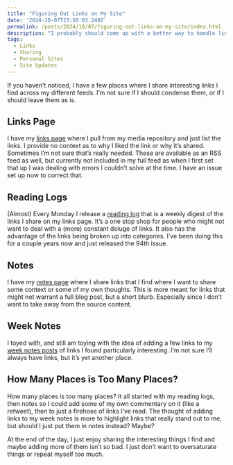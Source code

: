 ```yaml
---
title: "Figuring Out Links on My Site"
date: '2024-10-07T23:50:03.248Z'
permalink: /posts/2024/10/07/figuring-out-links-on-my-site/index.html
description: "I probably should come up with a better way to handle links on my site."
tags:
  - Links
  - Sharing
  - Personal Sites
  - Site Updates
---
```


If you haven’t noticed, I have a few places where I share interesting links I find across my different feeds. I’m not sure if I should condense them, or if I should leave them as is.
<!-- excerpt -->

## Links Page

I have my [links page](https://kpwags.com/links/) where I pull from my media repository and just list the links. I provide no context as to why I liked the link or why it’s shared. Sometimes I’m not sure that’s really needed. These are available as an RSS feed as well, but currently not included in my full feed as when I first set that up I was dealing with errors I couldn’t solve at the time. I have an issue set up now to correct that.

## Reading Logs

(Almost) Every Monday I release a [reading log](https://kpwags.com/reading-logs/) that is a weekly digest of the links I share on my links page. It’s a one stop shop for people who might not want to deal with a (more) constant deluge of links. It also has the advantage of the links being broken up into categories. I’ve been doing this for a couple years now and just released the 94th issue.

## Notes

I have my [notes page](https://kpwags.com/notes/) where I share links that I find where I want to share some context or some of my own thoughts. This is more meant for links that might not warrant a full blog post, but a short blurb. Especially since I don’t want to take away from the source content.

## Week Notes

I toyed with, and still am toying with the idea of adding a few links to my [week notes posts](https://kpwags.com/tag/week-notes/) of links I found particularly interesting. I’m not sure I’ll always have links, but it’s yet another place.

## How Many Places is Too Many Places?

How many places is too many places? It all started with my reading logs, then  notes so I could add some of my own commentary on it (like a retweet), then to just a firehose of links I’ve read. The thought of adding links to my week notes  is more to highlight links that really stand out to me, but should I just put them in notes instead? Maybe?

At the end of the day, I just enjoy sharing the interesting things I find and maybe adding more of them isn’t so bad. I just don’t want to oversaturate things or repeat myself too much.